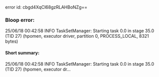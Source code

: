 error id: cbgd4XqCl68gzRLAHBoNZg==
### Bloop error:

25/06/18 00:42:58 INFO TaskSetManager: Starting task 0.0 in stage 35.0 (TID 27) (hpomen, executor driver, partition 0, PROCESS_LOCAL, 8321 bytes)
#### Short summary: 

25/06/18 00:42:58 INFO TaskSetManager: Starting task 0.0 in stage 35.0 (TID 27) (hpomen, executor dr...
